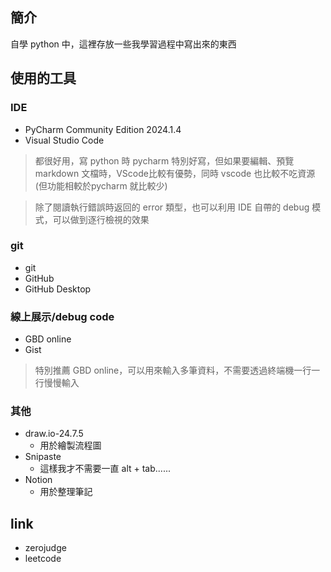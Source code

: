 ## 簡介
自學 python 中，這裡存放一些我學習過程中寫出來的東西

## 使用的工具
### IDE
- PyCharm Community Edition 2024.1.4
- Visual Studio Code
> 都很好用，寫 python 時 pycharm 特別好寫，但如果要編輯、預覽 markdown 文檔時，VScode比較有優勢，同時 vscode 也比較不吃資源(但功能相較於pycharm 就比較少)

> 除了閱讀執行錯誤時返回的 error 類型，也可以利用 IDE 自帶的 debug 模式，可以做到逐行檢視的效果

### git
- git
- GitHub
- GitHub Desktop

### 線上展示/debug code
- GBD online
- Gist
> 特別推薦 GBD online，可以用來輸入多筆資料，不需要透過終端機一行一行慢慢輸入

### 其他
- draw.io-24.7.5
    - 用於繪製流程圖
- Snipaste
    - 這樣我才不需要一直 alt + tab......
- Notion
    - 用於整理筆記

## link
- zerojudge
- leetcode